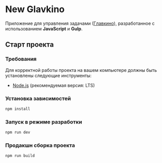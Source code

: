 # New Glavkino

Приложение для управления задачами ([Главкино](https://zhiga-noff.github.io/new-glavkino/)), разработанное с
использованием **JavaScript** и **Gulp**.

## Старт проекта

### Требования

Для корректной работы проекта на вашем компьютере должны быть установлены следующие инструменты:

- [Node.js](https://nodejs.org/en/) (рекомендуемая версия: LTS)

### Установка зависимостей

```bash
npm install
```

### Запуск в режиме разработки

```bash
npm run dev
 ```

### Продакшн сборка проекта

```bash
npm run build
 ```